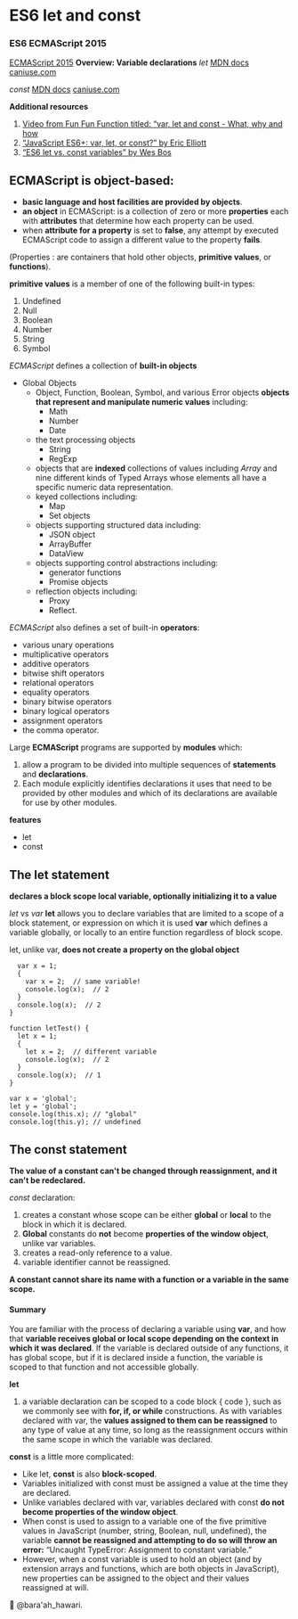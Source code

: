 # ES6 let and const

### ES6 ECMAScript 2015

[ECMAScript 2015](https://www.ecma-international.org/ecma-262/6.0/)
**Overview: Variable declarations**
_let_
[MDN docs](https://developer.mozilla.org/en-US/docs/Web/JavaScript/Reference/Statements/let)
[caniuse.com](https://caniuse.com/#feat=let)

_const_
[MDN docs](https://developer.mozilla.org/en-US/docs/Web/JavaScript/Reference/Statements/const)
[caniuse.com](https://caniuse.com/#feat=const)

**Additional resources**

1. [Video from Fun Fun Function titled: “var, let and const - What, why and how](https://www.youtube.com/watch?v=sjyJBL5fkp8)
1. [“JavaScript ES6+: var, let, or const?” by Eric Elliott](https://medium.com/javascript-scene/javascript-es6-var-let-or-const-ba58b8dcde75)
1. [“ES6 let vs. const variables” by Wes Bos](https://wesbos.com/let-vs-const/)

## ECMAScript is object-based:

- **basic language and host facilities are provided by objects**.
- **an object** in ECMAScript: is a collection of zero or more **properties** each with **attributes** that determine how each property can be used.
- when **attribute for a property** is set to **false**, any attempt by executed ECMAScript code to assign a different value to the property **fails**.

(Properties : are containers that hold other objects, **primitive values**, or **functions**).

**primitive values** is a member of one of the following built-in types:

1. Undefined
1. Null
1. Boolean
1. Number
1. String
1. Symbol

_ECMAScript_ defines a collection of **built-in objects**

- Global Objects
  - Object, Function, Boolean, Symbol, and various Error objects **objects that represent and manipulate numeric values** including:
    - Math
    - Number
    - Date
  - the text processing objects
    - String
    - RegExp
  - objects that are **indexed** collections of values including _Array_ and nine different kinds of Typed Arrays whose elements all have a specific numeric data representation.
  - keyed collections including:
    - Map
    - Set objects
  - objects supporting structured data including:
    - JSON object
    - ArrayBuffer
    - DataView
  - objects supporting control abstractions including:
    - generator functions
    - Promise objects
  - reflection objects including:
    - Proxy
    - Reflect.

_ECMAScript_ also defines a set of built-in **operators**:

- various unary operations
- multiplicative operators
- additive operators
- bitwise shift operators
- relational operators
- equality operators
- binary bitwise operators
- binary logical operators
- assignment operators
- the comma operator.

Large **ECMAScript** programs are supported by **modules** which:

1. allow a program to be divided into multiple sequences of **statements** and **declarations**.
1. Each module explicitly identifies declarations it uses that need to be provided by other modules and which of its declarations are available for use by other modules.

**features**

- let
- const

## The let statement

**declares a block scope local variable, optionally initializing it to a value**

_let_ vs _var_
**let** allows you to declare variables that are limited to a scope of a block statement, or expression on which it is used
**var** which defines a variable globally, or locally to an entire function regardless of block scope.

let, unlike var, **does not create a property on the global object**

```function varTest() {
  var x = 1;
  {
    var x = 2;  // same variable!
    console.log(x);  // 2
  }
  console.log(x);  // 2
}

function letTest() {
  let x = 1;
  {
    let x = 2;  // different variable
    console.log(x);  // 2
  }
  console.log(x);  // 1
}

var x = 'global';
let y = 'global';
console.log(this.x); // "global"
console.log(this.y); // undefined
```

## The const statement

**The value of a constant can't be changed through reassignment, and it can't be redeclared.**

_const_ declaration:

1. creates a constant whose scope can be either **global** or **local** to the block in which it is declared.
1. **Global** constants do **not** become **properties of the window object**, unlike var variables.
1. creates a read-only reference to a value.
1. variable identifier cannot be reassigned.

**A constant cannot share its name with a function or a variable in the same scope.**

#### Summary

You are familiar with the process of declaring a variable using **var**, and how that **variable receives global or local scope depending on the context in which it was declared**. If the variable is declared outside of any functions, it has global scope, but if it is declared inside a function, the variable is scoped to that function and not accessible globally.

**let**

1. a variable declaration can be scoped to a code block { code }, such as we commonly see with **for, if, or while** constructions. As with variables declared with var, the **values assigned to them can be reassigned** to any type of value at any time, so long as the reassignment occurs within the same scope in which the variable was declared.

**const** is a little more complicated:

- Like let, **const** is also **block-scoped**.
- Variables initialized with const must be assigned a value at the time they are declared.
- Unlike variables declared with var, variables declared with const **do not become properties of the window object**.
- When const is used to assign to a variable one of the five primitive values in JavaScript (number, string, Boolean, null, undefined), the variable **cannot be reassigned and attempting to do so will throw an error:** “Uncaught TypeError: Assignment to constant variable.”
- However, when a const variable is used to hold an object (and by extension arrays and functions, which are both objects in JavaScript), new properties can be assigned to the object and their values reassigned at will.

:green_heart:
@bara'ah_hawari.
